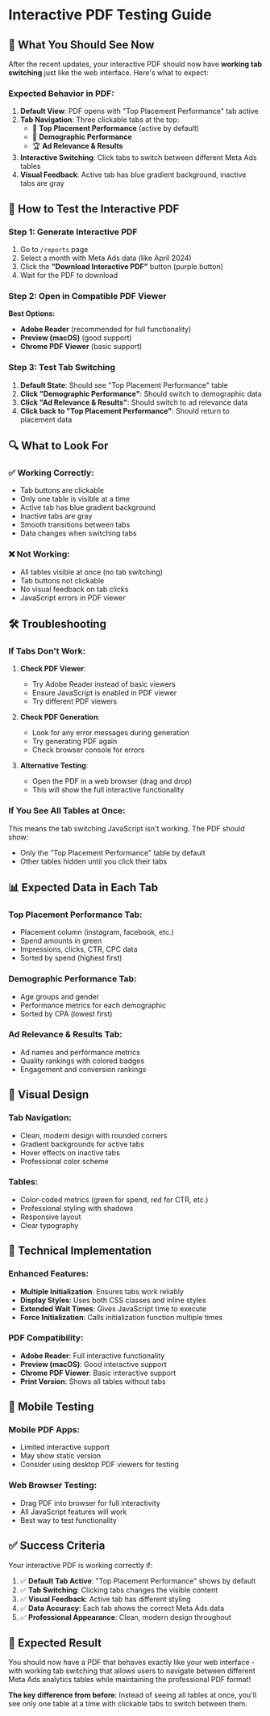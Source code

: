 # Interactive PDF Testing Guide

## 🎯 **What You Should See Now**

After the recent updates, your interactive PDF should now have **working tab switching** just like the web interface. Here's what to expect:

### **Expected Behavior in PDF:**

1. **Default View**: PDF opens with "Top Placement Performance" tab active
2. **Tab Navigation**: Three clickable tabs at the top:
   - 📍 **Top Placement Performance** (active by default)
   - 👥 **Demographic Performance** 
   - 🏆 **Ad Relevance & Results**
3. **Interactive Switching**: Click tabs to switch between different Meta Ads tables
4. **Visual Feedback**: Active tab has blue gradient background, inactive tabs are gray

## 🧪 **How to Test the Interactive PDF**

### **Step 1: Generate Interactive PDF**
1. Go to `/reports` page
2. Select a month with Meta Ads data (like April 2024)
3. Click the **"Download Interactive PDF"** button (purple button)
4. Wait for the PDF to download

### **Step 2: Open in Compatible PDF Viewer**
**Best Options:**
- **Adobe Reader** (recommended for full functionality)
- **Preview (macOS)** (good support)
- **Chrome PDF Viewer** (basic support)

### **Step 3: Test Tab Switching**
1. **Default State**: Should see "Top Placement Performance" table
2. **Click "Demographic Performance"**: Should switch to demographic data
3. **Click "Ad Relevance & Results"**: Should switch to ad relevance data
4. **Click back to "Top Placement Performance"**: Should return to placement data

## 🔍 **What to Look For**

### **✅ Working Correctly:**
- Tab buttons are clickable
- Only one table is visible at a time
- Active tab has blue gradient background
- Inactive tabs are gray
- Smooth transitions between tabs
- Data changes when switching tabs

### **❌ Not Working:**
- All tables visible at once (no tab switching)
- Tab buttons not clickable
- No visual feedback on tab clicks
- JavaScript errors in PDF viewer

## 🛠️ **Troubleshooting**

### **If Tabs Don't Work:**

1. **Check PDF Viewer**:
   - Try Adobe Reader instead of basic viewers
   - Ensure JavaScript is enabled in PDF viewer
   - Try different PDF viewers

2. **Check PDF Generation**:
   - Look for any error messages during generation
   - Try generating PDF again
   - Check browser console for errors

3. **Alternative Testing**:
   - Open the PDF in a web browser (drag and drop)
   - This will show the full interactive functionality

### **If You See All Tables at Once:**
This means the tab switching JavaScript isn't working. The PDF should show:
- Only the "Top Placement Performance" table by default
- Other tables hidden until you click their tabs

## 📊 **Expected Data in Each Tab**

### **Top Placement Performance Tab:**
- Placement column (instagram, facebook, etc.)
- Spend amounts in green
- Impressions, clicks, CTR, CPC data
- Sorted by spend (highest first)

### **Demographic Performance Tab:**
- Age groups and gender
- Performance metrics for each demographic
- Sorted by CPA (lowest first)

### **Ad Relevance & Results Tab:**
- Ad names and performance metrics
- Quality rankings with colored badges
- Engagement and conversion rankings

## 🎨 **Visual Design**

### **Tab Navigation:**
- Clean, modern design with rounded corners
- Gradient backgrounds for active tabs
- Hover effects on inactive tabs
- Professional color scheme

### **Tables:**
- Color-coded metrics (green for spend, red for CTR, etc.)
- Professional styling with shadows
- Responsive layout
- Clear typography

## 🔧 **Technical Implementation**

### **Enhanced Features:**
- **Multiple Initialization**: Ensures tabs work reliably
- **Display Styles**: Uses both CSS classes and inline styles
- **Extended Wait Times**: Gives JavaScript time to execute
- **Force Initialization**: Calls initialization function multiple times

### **PDF Compatibility:**
- **Adobe Reader**: Full interactive functionality
- **Preview (macOS)**: Good interactive support  
- **Chrome PDF Viewer**: Basic interactive support
- **Print Version**: Shows all tables without tabs

## 📱 **Mobile Testing**

### **Mobile PDF Apps:**
- Limited interactive support
- May show static version
- Consider using desktop PDF viewers for testing

### **Web Browser Testing:**
- Drag PDF into browser for full interactivity
- All JavaScript features will work
- Best way to test functionality

## ✅ **Success Criteria**

Your interactive PDF is working correctly if:

1. ✅ **Default Tab Active**: "Top Placement Performance" shows by default
2. ✅ **Tab Switching**: Clicking tabs changes the visible content
3. ✅ **Visual Feedback**: Active tab has different styling
4. ✅ **Data Accuracy**: Each tab shows the correct Meta Ads data
5. ✅ **Professional Appearance**: Clean, modern design throughout

## 🎉 **Expected Result**

You should now have a PDF that behaves exactly like your web interface - with working tab switching that allows users to navigate between different Meta Ads analytics tables while maintaining the professional PDF format!

**The key difference from before**: Instead of seeing all tables at once, you'll see only one table at a time with clickable tabs to switch between them. 